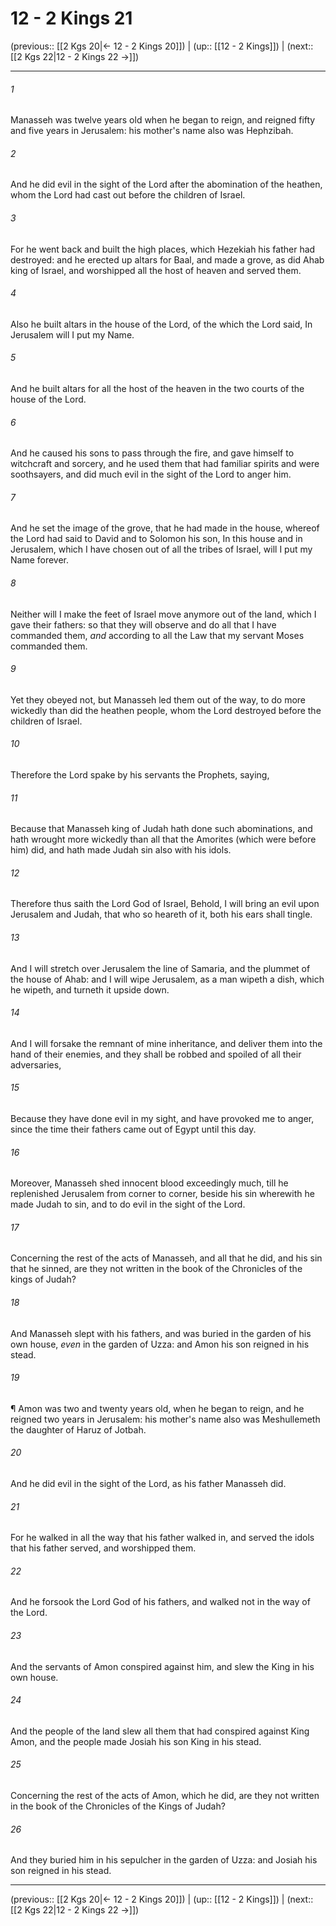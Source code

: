 # 12 - 2 Kings 21

(previous:: [[2 Kgs 20|← 12 - 2 Kings 20]]) | (up:: [[12 - 2 Kings]]) | (next:: [[2 Kgs 22|12 - 2 Kings 22 →]])

***


###### 1 
Manasseh was twelve years old when he began to reign, and reigned fifty and five years in Jerusalem: his mother's name also was Hephzibah. 

###### 2 
And he did evil in the sight of the Lord after the abomination of the heathen, whom the Lord had cast out before the children of Israel. 

###### 3 
For he went back and built the high places, which Hezekiah his father had destroyed: and he erected up altars for Baal, and made a grove, as did Ahab king of Israel, and worshipped all the host of heaven and served them. 

###### 4 
Also he built altars in the house of the Lord, of the which the Lord said, In Jerusalem will I put my Name. 

###### 5 
And he built altars for all the host of the heaven in the two courts of the house of the Lord. 

###### 6 
And he caused his sons to pass through the fire, and gave himself to witchcraft and sorcery, and he used them that had familiar spirits and were soothsayers, and did much evil in the sight of the Lord to anger him. 

###### 7 
And he set the image of the grove, that he had made in the house, whereof the Lord had said to David and to Solomon his son, In this house and in Jerusalem, which I have chosen out of all the tribes of Israel, will I put my Name forever. 

###### 8 
Neither will I make the feet of Israel move anymore out of the land, which I gave their fathers: so that they will observe and do all that I have commanded them, _and_ according to all the Law that my servant Moses commanded them. 

###### 9 
Yet they obeyed not, but Manasseh led them out of the way, to do more wickedly than did the heathen people, whom the Lord destroyed before the children of Israel. 

###### 10 
Therefore the Lord spake by his servants the Prophets, saying, 

###### 11 
Because that Manasseh king of Judah hath done such abominations, and hath wrought more wickedly than all that the Amorites (which were before him) did, and hath made Judah sin also with his idols. 

###### 12 
Therefore thus saith the Lord God of Israel, Behold, I will bring an evil upon Jerusalem and Judah, that who so heareth of it, both his ears shall tingle. 

###### 13 
And I will stretch over Jerusalem the line of Samaria, and the plummet of the house of Ahab: and I will wipe Jerusalem, as a man wipeth a dish, which he wipeth, and turneth it upside down. 

###### 14 
And I will forsake the remnant of mine inheritance, and deliver them into the hand of their enemies, and they shall be robbed and spoiled of all their adversaries, 

###### 15 
Because they have done evil in my sight, and have provoked me to anger, since the time their fathers came out of Egypt until this day. 

###### 16 
Moreover, Manasseh shed innocent blood exceedingly much, till he replenished Jerusalem from corner to corner, beside his sin wherewith he made Judah to sin, and to do evil in the sight of the Lord. 

###### 17 
Concerning the rest of the acts of Manasseh, and all that he did, and his sin that he sinned, are they not written in the book of the Chronicles of the kings of Judah? 

###### 18 
And Manasseh slept with his fathers, and was buried in the garden of his own house, _even_ in the garden of Uzza: and Amon his son reigned in his stead. 

###### 19 
¶ Amon was two and twenty years old, when he began to reign, and he reigned two years in Jerusalem: his mother's name also was Meshullemeth the daughter of Haruz of Jotbah. 

###### 20 
And he did evil in the sight of the Lord, as his father Manasseh did. 

###### 21 
For he walked in all the way that his father walked in, and served the idols that his father served, and worshipped them. 

###### 22 
And he forsook the Lord God of his fathers, and walked not in the way of the Lord. 

###### 23 
And the servants of Amon conspired against him, and slew the King in his own house. 

###### 24 
And the people of the land slew all them that had conspired against King Amon, and the people made Josiah his son King in his stead. 

###### 25 
Concerning the rest of the acts of Amon, which he did, are they not written in the book of the Chronicles of the Kings of Judah? 

###### 26 
And they buried him in his sepulcher in the garden of Uzza: and Josiah his son reigned in his stead.

***

(previous:: [[2 Kgs 20|← 12 - 2 Kings 20]]) | (up:: [[12 - 2 Kings]]) | (next:: [[2 Kgs 22|12 - 2 Kings 22 →]])
